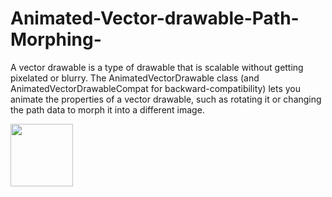 # Animated-Vector-drawable-Path-Morphing-
A vector drawable is a type of drawable that is scalable without getting pixelated or blurry. The AnimatedVectorDrawable class (and AnimatedVectorDrawableCompat for backward-compatibility) lets you animate the properties of a vector drawable, such as rotating it or changing the path data to morph it into a different image.




<img align="left" width="100" height="100" src="https://github.com/chethu/Animated-Vector-drawable-Path-Morphing-/blob/master/app/src/main/res/drawable/demo_vedio.gif">

